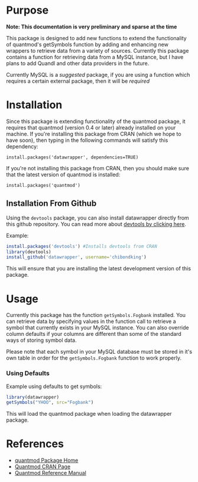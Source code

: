 Purpose
=======

**Note: This documentation is very preliminary and sparse at the time**

This package is designed to add new functions to extend the functionality of 
quantmod's getSymbols function by adding and enhancing new wrappers to retrieve
data from a variety of sources. Currently this package contains a function for
retrieving data from a MySQL instance, but I have plans to add Quandl and other
data providers in the future.

Currently MySQL is a *suggested* package, if you are using a function which requires
a certain external package, then it will be *required*

Installation
============

Since this package is extending functionality of the quantmod package, it requires
that quantmod (version 0.4 or later) already installed on your machine. If you're 
installing this package from CRAN (which we hope to have soon), then typing in the 
following commands will satisfy this dependency:

`install.packages('datawrapper', dependencies=TRUE)`

If you're not installing this package from CRAN, then you should make sure that
the latest version of quantmod is installed:

`install.packages('quantmod')`

Installation From Github
------------------------
Using the `devtools` package, you can also install datawrapper directly from this
github repository. You can read more about [devtools by clicking here](
http://github.com/hadley/devtools).

Example:
```R
install.packages('devtools') #Installs devtools from CRAN
library(devtools)
install_github('datawrapper', username='chibondking')
```

This will ensure that you are installing the latest development version of this
package.


Usage
=====

Currently this package has the function `getSymbols.Fogbank` installed. You can
retrieve data by specifying values in the function call to retrieve a symbol that
currently exists in your MySQL instance. You can also override column defaults
if your columns are different than some of the standard ways of storing symbol
data.

Please note that each symbol in your MySQL database must be stored in it's own 
table in order for the `getSymbols.Fogbank` function to work properly.

### Using Defaults
Example using defaults to get symbols:

```r
library(datawrapper)
getSymbols("YHOO", src="Fogbank")
```

This will load the quantmod package when loading the datawrapper package.

References
==========

* [quantmod Package Home](http://www.quantmod.com)
* [Quantmod CRAN Page](http://cran.r-project.org/web/packages/quantmod/index.html)
* [Quantmod Reference Manual](http://cran.r-project.org/web/packages/quantmod/quantmod.pdf)
